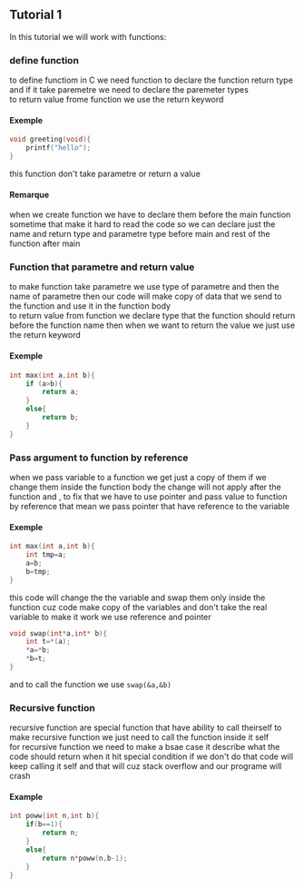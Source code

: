 ## Tutorial 1

In this tutorial we will work with functions:
### define function
to define functiom in C we need function to declare the function return type and if it take paremetre we need to declare the paremeter types  
to return value frome function we use the return keyword 
#### Exemple
```C
void greeting(void){  
    printf("hello");  
}
```  
this function don't take parametre or return a value  
#### Remarque 
when we create function we have to declare them before the main function  
sometime that make it hard to read the code so we can declare just the name and return type and parametre type before main and rest of the function after main
### Function that parametre and return value
to make function take parametre we use type of parametre and then the name of parametre then our code will make copy of data that we send to the function and use it in the function body  
to return value from function we declare type that the function should return before the function name then when we want to return the value we just use the return keyword 
#### Exemple
```C
int max(int a,int b){  
    if (a>b){  
        return a;  
    }  
    else{  
        return b;  
    }  
}
```  
### Pass argument to function by reference
when we pass variable to a function we get just a copy of them if we change them inside the function body the change will not apply after the function and , to fix that we have to use pointer and pass value to function by reference that mean we pass pointer that have reference to the variable  
#### Exemple 
```C
int max(int a,int b){  
    int tmp=a;  
    a=b;  
    b=tmp;  
}
```  
this code will change the the variable and swap them only inside the function cuz code make copy of the variables and don't take the real variable to make it work we use reference and pointer  
```C
void swap(int*a,int* b){  
    int t=*(a);  
    *a=*b;  
    *b=t;  
}
```  
and to call the function we use `swap(&a,&b) `  
### Recursive function
recursive function are special function that have ability to call theirself to make recursive function we just need to call the function inside it self  
for recursive function we need to make a bsae case it describe what the code should return when it hit special condition if we don't do that 
code will keep calling it self and that will cuz stack overflow and our programe will crash

#### Example
```C
int poww(int n,int b){
    if(b==1){
        return n;
    }
    else{
        return n*poww(n,b-1);
    }
}
```